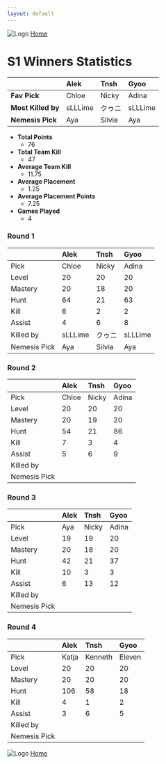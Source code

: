 ```yaml
---
layout: default
---
```


![Logo](https://kanziebub.github.io/ProjectSEA/assets/images/bullet_rev.png)
[Home](https://kanziebub.github.io/ProjectSEA/)

# S1 Winners Statistics

|                    | Alek      | Tnsh      | Gyoo      |
|:-------------------|:----------|:----------|:----------|
| **Fav Pick**       | Chloe     | Nicky     | Adina     |
| **Most Killed by** | sLLLime   | クゥニ     | sLLLime   |
| **Nemesis Pick**   | Aya       | Silvia    | Aya       |

- **Total Points** 
  - 76
- **Total Team Kill** 
  -  47
- **Average Team Kill** 
  -  11.75
- **Average Placement** 
  - 1.25
- **Average Placement Points** 
  - 7.25
- **Games Played**
  - 4

### Round 1

| &nbsp;         | Alek      | Tnsh      | Gyoo      |
|:---------------|:----------|:----------|:----------|
| Pick           | Chloe     | Nicky     | Adina     |
| Level          | 20        | 20        | 20        |
| Mastery        | 20        | 18        | 20        |
| Hunt           | 64        | 21        | 63        |
| Kill           | 6         | 2         | 2         |
| Assist         | 4         | 6         | 8         |
| Killed by      | sLLLime   | クゥニ     | sLLLime   |
| Nemesis Pick   | Aya       | Silvia    | Aya       |

### Round 2

| &nbsp;         | Alek      | Tnsh      | Gyoo      |
|:---------------|:----------|:----------|:----------|
| Pick           | Chloe     | Nicky     | Adina     |
| Level          | 20        | 20        | 20        |
| Mastery        | 20        | 19        | 20        |
| Hunt           | 54        | 21        | 86        |
| Kill           | 7         | 3         | 4         |
| Assist         | 5         | 6         | 9         |
| Killed by      |           |           |           |
| Nemesis Pick   |           |           |           |

### Round 3

| &nbsp;         | Alek      | Tnsh      | Gyoo      |
|:---------------|:----------|:----------|:----------|
| Pick           | Aya       | Nicky     | Adina     |
| Level          | 19        | 19        | 20        |
| Mastery        | 20        | 18        | 20        |
| Hunt           | 42        | 21        | 37        |
| Kill           | 10        | 3         | 3         |
| Assist         | 6         | 13        | 12        |
| Killed by      |           |           |           |
| Nemesis Pick   |           |           |           |

### Round 4

| &nbsp;         | Alek      | Tnsh      | Gyoo      |
|:---------------|:----------|:----------|:----------|
| Pick           | Katja     | Kenneth   | Eleven    |
| Level          | 20        | 20        | 20        |
| Mastery        | 20        | 20        | 20        |
| Hunt           | 106       | 58        | 18        |
| Kill           | 4         | 1         | 2         |
| Assist         | 3         | 6         | 5         |
| Killed by      |           |           |           |
| Nemesis Pick   |           |           |           |

![Logo](https://kanziebub.github.io/ProjectSEA/assets/images/bullet_rev.png)
[Home](https://kanziebub.github.io/ProjectSEA/)
